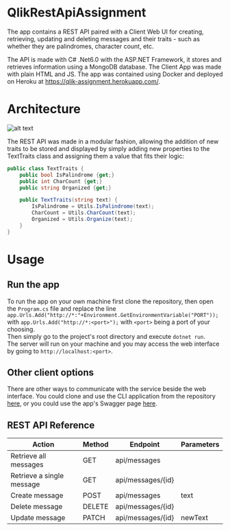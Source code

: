 # QlikRestApiAssignment
The app contains a REST API paired with a Client Web UI for creating, retrieving, updating and deleting messages and their traits - such as whether they are palindromes, character count, etc.

The API is made with C# .Net6.0 with the ASP.NET Framework, it stores and retrieves information using a MongoDB database. The Client App was made with plain HTML and JS.
The app was contained using Docker and deployed on Heroku at https://qlik-assignment.herokuapp.com/.

# Architecture
![alt text](https://imgur.com/JubDLrN.png)

The REST API was made in a modular fashion, allowing the addition of new traits to be stored and displayed by simply adding new properties to the TextTraits class and assigning them a value that fits their logic:
```C#
public class TextTraits {
    public bool IsPalindrome {get;}
    public int CharCount {get;}
    public string Organized {get;}

    public TextTraits(string text) {
        IsPalindrome = Utils.IsPalindrome(text);
        CharCount = Utils.CharCount(text);
        Organized = Utils.Organize(text);
    }
}
```
# Usage
## Run the app
To run the app on your own machine first clone the repository,
then open the `Program.cs` file and replace the line
`app.Urls.Add("http://*:"+Environment.GetEnvironmentVariable("PORT"));`
with `app.Urls.Add("http://*:<port>");` with `<port>` being a port of your choosing.<br />
Then simply go to the project's root directory and execute `dotnet run`.<br />
The server will run on your machine and you may access the web interface by going to `http://localhost:<port>`.

## Other client options
There are other ways to communicate with the service beside the web interface.
You could clone and use the CLI application from the repository [here](https://github.com/DvirArazi/CLI), or you could use the app's Swagger page [here](https://qlik-assignment.herokuapp.com/swagger/index.html).

## REST API Reference
| Action                             | Method | Endpoint                                | Parameters                      |
|------------------------------------|--------|-----------------------------------------|---------------------------------|
| Retrieve all messages              | GET    | api/messages                            |                                 |
| Retrieve a single message          | GET    | api/messages/{id}                       |                                 |
| Create message                     | POST   | api/messages                            | text                            |
| Delete message                     | DELETE | api/messages/{id}                       |                                 |
| Update message                     | PATCH  | api/messages/{id}                       | newText                         |
